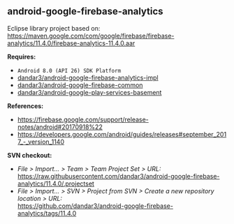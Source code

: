 ## android-google-firebase-analytics

Eclipse library project based on:<br/>
https://maven.google.com/com/google/firebase/firebase-analytics/11.4.0/firebase-analytics-11.4.0.aar

**Requires:**
- `Android 8.0 (API 26) SDK Platform`
- [dandar3/android-google-firebase-analytics-impl](https://github.com/dandar3/android-google-firebase-analytics-impl/tree/11.4.0)
- [dandar3/android-google-firebase-common](https://github.com/dandar3/android-google-firebase-common/tree/11.4.0)
- [dandar3/android-google-play-services-basement](https://github.com/dandar3/android-google-play-services-basement/tree/11.4.0)

**References:**
- https://firebase.google.com/support/release-notes/android#20170918%22
- https://developers.google.com/android/guides/releases#september_2017_-_version_1140

**SVN checkout:**
- _File > Import... > Team > Team Project Set > URL:_<br/>
  https://raw.githubusercontent.com/dandar3/android-google-firebase-analytics/11.4.0/.projectset
- _File > Import... > SVN > Project from SVN > Create a new repository location > URL:_<br/> 
  https://github.com/dandar3/android-google-firebase-analytics/tags/11.4.0